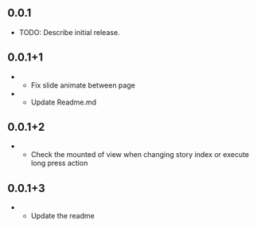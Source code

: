 ## 0.0.1

* TODO: Describe initial release.

## 0.0.1+1

* - Fix slide animate between page
* - Update Readme.md

## 0.0.1+2
* - Check the mounted of view when changing story index or execute long press action

## 0.0.1+3
* - Update the readme